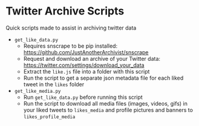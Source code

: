 # Twitter Archive Scripts
Quick scripts made to assist in archiving twitter data

- `get_like_data.py`
    - Requires snscrape to be pip installed: https://github.com/JustAnotherArchivist/snscrape
    - Request and download an archive of your Twitter data: https://twitter.com/settings/download_your_data
    - Extract the `like.js` file into a folder with this script
    - Run the script to get a separate json metadata file for each liked tweet in the `likes` folder
- `get_like_media.py`
    - Run `get_like_data.py` before running this script
    - Run the script to download all media files (images, videos, gifs) in your liked tweets to `likes_media` and profile pictures and banners to `likes_profile_media`
